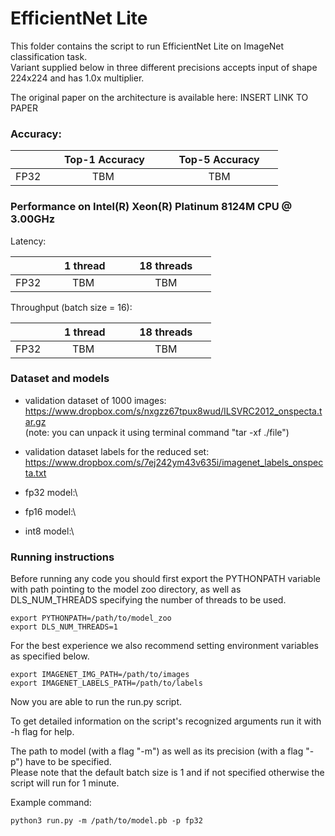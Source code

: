 # EfficientNet Lite


This folder contains the script to run EfficientNet Lite on ImageNet classification task.\
Variant supplied below in three different precisions accepts input of shape 224x224 and has 1.0x multiplier.

The original paper on the architecture is available here: INSERT LINK TO PAPER


### Accuracy:

|   | &nbsp;&nbsp;&nbsp;&nbsp; Top-1 Accuracy&nbsp;&nbsp;&nbsp;&nbsp;  |&nbsp;&nbsp;&nbsp;&nbsp; Top-5 Accuracy &nbsp;&nbsp;&nbsp;&nbsp; |
|:---:|:---:|:---:|
| FP32  | TBM  | TBM  |


### Performance on Intel(R) Xeon(R) Platinum 8124M CPU @ 3.00GHz

Latency:

|   | &nbsp;&nbsp;&nbsp;&nbsp; 1 thread&nbsp;&nbsp;&nbsp;&nbsp;  |&nbsp;&nbsp;&nbsp;&nbsp; 18 threads &nbsp;&nbsp;&nbsp;&nbsp; |
|:---:|:---:|:---:|
| FP32  | TBM | TBM  |

Throughput (batch size = 16):

|   | &nbsp;&nbsp;&nbsp;&nbsp; 1 thread&nbsp;&nbsp;&nbsp;&nbsp;  |&nbsp;&nbsp;&nbsp;&nbsp; 18 threads &nbsp;&nbsp;&nbsp;&nbsp; |
|:---:|:---:|:---:|
| FP32  | TBM | TBM  |


### Dataset and models

* validation dataset of 1000 images:\
  https://www.dropbox.com/s/nxgzz67tpux8wud/ILSVRC2012_onspecta.tar.gz  
  (note: you can unpack it using terminal command "tar -xf ./file")

* validation dataset labels for the reduced set:\
  https://www.dropbox.com/s/7ej242ym43v635i/imagenet_labels_onspecta.txt

* fp32 model:\
  
  

* fp16 model:\
  


* int8 model:\
  


### Running instructions

Before running any code you should first export the PYTHONPATH variable with path pointing to the model zoo directory,
as well as DLS_NUM_THREADS specifying the number of threads to be used.

```
export PYTHONPATH=/path/to/model_zoo
export DLS_NUM_THREADS=1
```

For the best experience we also recommend setting environment variables as specified below.

```
export IMAGENET_IMG_PATH=/path/to/images
export IMAGENET_LABELS_PATH=/path/to/labels
```

Now you are able to run the run.py script. 

To get detailed information on the script's recognized arguments run it with -h flag for help.

The path to model (with a flag "-m") as well as its precision (with a flag "-p") have to be specified.\
Please note that the default batch size is 1 and if not specified otherwise the script will run for 1 minute.


Example command: 

```
python3 run.py -m /path/to/model.pb -p fp32
```
